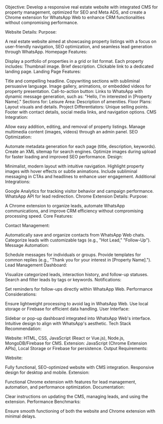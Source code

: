 Objective:
Develop a responsive real estate website with integrated CMS for property management, optimized for SEO and Meta ADS, and create a Chrome extension for WhatsApp Web to enhance CRM functionalities without compromising performance.

Website Details:
Purpose:

A real estate website aimed at showcasing property listings with a focus on user-friendly navigation, SEO optimization, and seamless lead generation through WhatsApp.
Homepage Features:

Display a portfolio of properties in a grid or list format.
Each property includes:
Thumbnail image.
Brief description.
Clickable link to a dedicated landing page.
Landing Page Features:

Title and compelling headline.
Copywriting sections with subliminal persuasive language.
Image gallery, animations, or embedded videos for property presentation.
Call-to-action button: Links to WhatsApp with dynamic message generation, such as:
"Hello, I'm interested in [Property Name]."
Sections for:
Leisure Area: Description of amenities.
Floor Plans: Layout visuals and details.
Project Differentiators: Unique selling points.
Footer with contact details, social media links, and navigation options.
CMS Integration:

Allow easy addition, editing, and removal of property listings.
Manage multimedia content (images, videos) through an admin panel.
SEO Optimization:

Automate metadata generation for each page (title, description, keywords).
Create an XML sitemap for search engines.
Optimize images during upload for faster loading and improved SEO performance.
Design:

Minimalist, modern layout with intuitive navigation.
Highlight property images with hover effects or subtle animations.
Include subliminal messaging in CTAs and headlines to enhance user engagement.
Additional Integrations:

Google Analytics for tracking visitor behavior and campaign performance.
WhatsApp API for lead redirection.
Chrome Extension Details:
Purpose:

A Chrome extension to organize leads, automate WhatsApp communications, and improve CRM efficiency without compromising processing speed.
Core Features:

Contact Management:

Automatically save and organize contacts from WhatsApp Web chats.
Categorize leads with customizable tags (e.g., "Hot Lead," "Follow-Up").
Message Automation:

Schedule messages for individuals or groups.
Provide templates for common replies (e.g., "Thank you for your interest in [Property Name].").
Lead Management Dashboard:

Visualize categorized leads, interaction history, and follow-up statuses.
Search and filter leads by tags or keywords.
Notifications:

Set reminders for follow-ups directly within WhatsApp Web.
Performance Considerations:

Ensure lightweight processing to avoid lag in WhatsApp Web.
Use local storage or Firebase for efficient data handling.
User Interface:

Sidebar or pop-up dashboard integrated into WhatsApp Web's interface.
Intuitive design to align with WhatsApp's aesthetic.
Tech Stack Recommendation:

Website: HTML, CSS, JavaScript (React or Vue.js), Node.js, MongoDB/Firebase for CMS.
Extension: JavaScript (Chrome Extension APIs), Local Storage or Firebase for persistence.
Output Requirements:

Website:

Fully functional, SEO-optimized website with CMS integration.
Responsive design for desktop and mobile.
Extension:

Functional Chrome extension with features for lead management, automation, and performance optimization.
Documentation:

Clear instructions on updating the CMS, managing leads, and using the extension.
Performance Benchmarks:

Ensure smooth functioning of both the website and Chrome extension with minimal delays.